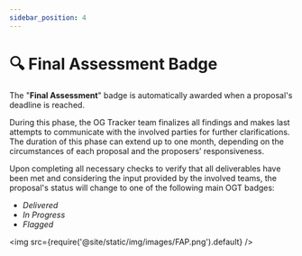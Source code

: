 ```yaml
---
sidebar_position: 4
---
```


# 🔍 Final Assessment Badge

The "**Final Assessment**" badge is automatically awarded when a proposal's deadline is reached.

During this phase, the OG Tracker team finalizes all findings and makes last attempts to communicate with the involved parties for further clarifications. The duration of this phase can extend up to one month, depending on the circumstances of each proposal and the proposers’ responsiveness.


Upon completing all necessary checks to verify that all deliverables have been met and considering the input provided by the involved teams, the proposal's status will change to one of the following main OGT badges:
- _Delivered_
- _In Progress_
- _Flagged_ 

<img src={require('@site/static/img/images/FAP.png').default} />
